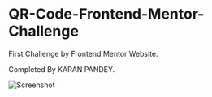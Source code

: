 # QR-Code-Frontend-Mentor-Challenge
First Challenge by Frontend Mentor Website.

Completed By KARAN PANDEY.

![Screenshot](https://github.com/03Karan30/QR-Code-Frontend-Mentor/assets/121372216/42082f3e-31b7-42db-941b-801820545928)
